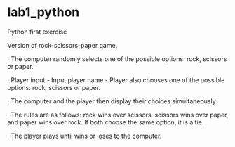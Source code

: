# lab1_python
Python first exercise

Version of rock-scissors-paper game. 

· The computer randomly selects one of the possible options: rock, scissors or paper.

· Player input 
    - Input player name 
    - Player also chooses one of the possible options: rock, scissors or paper.

· The computer and the player then display their choices simultaneously.

· The rules are as follows: rock wins over scissors, scissors wins over paper, and paper wins over rock. If both choose the same option, it is a tie.

· The player plays until wins or loses to the computer.